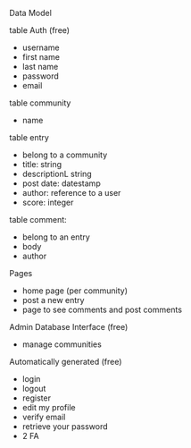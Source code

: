 Data Model

table Auth (free)
- username
- first name
- last name
- password
- email

table community
- name

table entry
- belong to a community
- title: string
- descriptionL string
- post date: datestamp
- author: reference to a user
- score: integer

table comment:
- belong to an entry
- body
- author

Pages
- home page (per community)
- post a new entry
- page to see comments and post comments

Admin Database Interface (free)
- manage communities

Automatically generated (free)
- login
- logout
- register
- edit my profile
- verify email
- retrieve your password
- 2 FA
  